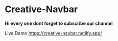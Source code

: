 # Creative-Navbar

**Hi every one dont forget to subscribe our channel**

Live Demo https://creative-navbar.netlify.app/
